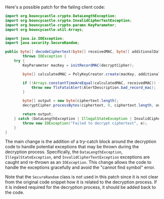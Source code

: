 Here's a possible patch for the failing client code:

```java
import org.bouncycastle.crypto.DataLengthException;
import org.bouncycastle.crypto.InvalidCipherTextException;
import org.bouncycastle.crypto.params.KeyParameter;
import org.bouncycastle.util.Arrays;

import java.io.IOException;
import java.security.SecureRandom;

public byte[] decodeCiphertext(byte[] receivedMAC, byte[] additionalData, byte[] ciphertext)
        throws IOException {
    try {
        KeyParameter macKey = initRecordMAC(decryptCipher);

        byte[] calculatedMAC = PolyKeyCreator.create(macKey, additionalData, ciphertext);

        if (!Arrays.constantTimeAreEqual(calculatedMAC, receivedMAC)) {
            throw new TlsFatalAlert(AlertDescription.bad_record_mac);
        }

        byte[] output = new byte[ciphertext.length];
        decryptCipher.processBytes(ciphertext, 0, ciphertext.length, output, 0);

        return output;
    } catch (DataLengthException | IllegalStateException | InvalidCipherTextException e) {
        throw new IOException("Failed to decrypt ciphertext", e);
    }
}
```

The main change is the addition of a try-catch block around the decryption code to handle potential exceptions that may be thrown during the decryption process. Specifically, the `DataLengthException`, `IllegalStateException`, and `InvalidCipherTextException` exceptions are caught and re-thrown as an `IOException`. This change allows the code to handle the exceptions gracefully and avoid the "cannot find symbol" error.

Note that the `SecureRandom` class is not used in this patch since it is not clear from the original code snippet how it is related to the decryption process. If it is indeed required for the decryption process, it should be added back to the code.